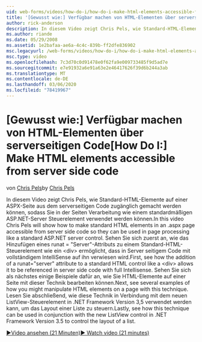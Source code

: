 ```yaml
---
uid: web-forms/videos/how-do-i/how-do-i-make-html-elements-accessible-from-server-side-code
title: '[Gewusst wie:] Verfügbar machen von HTML-Elementen über serverseitigen Code | Microsoft-Dokumentation'
author: rick-anderson
description: In diesem Video zeigt Chris Pels, wie Standard-HTML-Elemente auf einer ASPX-Seite aus dem serverseitigen Code zugänglich gemacht werden können, damit Sie in Seiten Processin verwendet werden können...
ms.author: riande
ms.date: 05/29/2008
ms.assetid: 1e2bafaa-ae6a-4c4c-839b-ff2dfe836902
msc.legacyurl: /web-forms/videos/how-do-i/how-do-i-make-html-elements-accessible-from-server-side-code
msc.type: video
ms.openlocfilehash: 7c3d70c0d91478e0f62fa9e009733485f9d5ad7e
ms.sourcegitcommit: e7e91932a6e91a63e2e46417626f39d6b244a3ab
ms.translationtype: MT
ms.contentlocale: de-DE
ms.lasthandoff: 03/06/2020
ms.locfileid: "78419967"
---
```

# <a name="how-do-i-make-html-elements-accessible-from-server-side-code"></a><span data-ttu-id="9c756-103">[Gewusst wie:] Verfügbar machen von HTML-Elementen über serverseitigen Code</span><span class="sxs-lookup"><span data-stu-id="9c756-103">[How Do I:] Make HTML elements accessible from server side code</span></span>

<span data-ttu-id="9c756-104">von [Chris Pels](https://twitter.com/chrispels)</span><span class="sxs-lookup"><span data-stu-id="9c756-104">by [Chris Pels](https://twitter.com/chrispels)</span></span>

<span data-ttu-id="9c756-105">In diesem Video zeigt Chris Pels, wie Standard-HTML-Elemente auf einer ASPX-Seite aus dem serverseitigen Code zugänglich gemacht werden können, sodass Sie in der Seiten Verarbeitung wie einem standardmäßigen ASP.NET-Server Steuerelement verwendet werden können.</span><span class="sxs-lookup"><span data-stu-id="9c756-105">In this video Chris Pels will show how to make standard HTML elements in an .aspx page accessible from server side code so they can be used in page processing like a standard ASP.NET server control.</span></span> <span data-ttu-id="9c756-106">Sehen Sie sich zuerst an, wie das Hinzufügen eines runat = "Server"-Attributs zu einem Standard-HTML-Steuerelement wie ein &lt;div&gt; ermöglicht, dass in Server seitigem Code mit vollständigem IntelliSense auf ihn verwiesen wird.</span><span class="sxs-lookup"><span data-stu-id="9c756-106">First, see how the addition of a runat="server" attribute to a standard HTML control like a &lt;div&gt; allows it to be referenced in server side code with full Intellisense.</span></span> <span data-ttu-id="9c756-107">Sehen Sie sich als nächstes einige Beispiele dafür an, wie Sie HTML-Elemente auf einer Seite mit dieser Technik bearbeiten können.</span><span class="sxs-lookup"><span data-stu-id="9c756-107">Next, see several examples of how you might manipulate HTML elements on a page with this technique.</span></span> <span data-ttu-id="9c756-108">Lesen Sie abschließend, wie diese Technik in Verbindung mit dem neuen ListView-Steuerelement in .NET Framework Version 3,5 verwendet werden kann, um das Layout einer Liste zu steuern.</span><span class="sxs-lookup"><span data-stu-id="9c756-108">Lastly, see how this technique can be used in conjunction with the new ListView control in .NET Framework Version 3.5 to control the layout of a list.</span></span>

[<span data-ttu-id="9c756-109">&#9654;Video ansehen (21 Minuten)</span><span class="sxs-lookup"><span data-stu-id="9c756-109">&#9654; Watch video (21 minutes)</span></span>](https://channel9.msdn.com/Blogs/ASP-NET-Site-Videos/how-do-i-make-html-elements-accessible-from-server-side-code)
